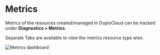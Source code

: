 # Metrics

Metrics of the resources created/managed in DuploCloud can be tracked under **Diagnostics > Metrics**.

Separate Tabs are available to view the metrics resource type wise.

<div align="left">

<img src="../../.gitbook/assets/image (37) (3) (1).png" alt="Metrics dashboard">

</div>

